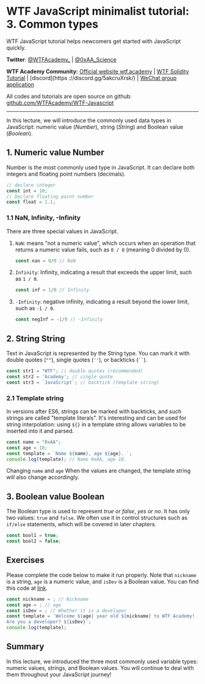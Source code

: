 # WTF JavaScript minimalist tutorial: 3. Common types

WTF JavaScript tutorial helps newcomers get started with JavaScript quickly.

**Twitter**: [@WTFAcademy_](https://twitter.com/WTFAcademy_) | [@0xAA_Science](https://twitter.com/0xAA_Science)

**WTF Academy Community:** [Official website wtf.academy](https://wtf.academy/) | [WTF Solidity Tutorial](https://github.com/AmazingAng/WTFSolidity) | [discord](https ://discord.gg/5akcruXrsk/) | [WeChat group application](https://docs.google.com/forms/d/e/1FAIpQLSe4KGT8Sh6sJ7hedQRuIYirOoZK_85miz3dw7vA1-YjodgJ-A/viewform?usp=sf_link)

All codes and tutorials are open source on github: [github.com/WTFAcademy/WTF-Javascript](https://github.com/WTFAcademy/WTF-Javascript)

---

In this lecture, we will introduce the commonly used data types in JavaScript: numeric value (*Number*), string (*String*) and Boolean value (*Boolean*).

## 1. Numeric value Number

Number is the most commonly used type in JavaScript. It can declare both integers and floating point numbers (decimals).

```js
// declare integer
const int = 10;
// Declare floating point number
const float = 1.1;
```

### 1.1 NaN, Infinity, -Infinity

There are three special values ​​in JavaScript.

1. `NaN`: means "not a numeric value", which occurs when an operation that returns a numeric value fails, such as `0 / 0` (meaning 0 divided by 0).
   ```js
   const nan = 0/0 // NaN
   ```

2. `Infinity`: Infinity, indicating a result that exceeds the upper limit, such as `1 / 0`.
   ```js
   const inf = 1/0 // Infinity
   ```

3. `-Infinity`: negative infinity, indicating a result beyond the lower limit, such as `-1 / 0`.
   ```js
   const negInf = -1/0 // -Infinity
   ```

## 2. String String

Text in JavaScript is represented by the String type. You can mark it with double quotes (`""`), single quotes (`''`), or backticks (` `` `).

```js
const str1 = "WTF"; // double quotes (recommended)
const str2 = 'Academy'; // single quote
const str3 = `JavaScript`; // backtick (template string)
```

### 2.1 Template string

In versions after ES6, strings can be marked with backticks, and such strings are called "template literals". It's interesting and can be used for string interpolation: using `${}` in a template string allows variables to be inserted into it and parsed.

```js
const name = "0xAA";
const age = 18;
const template = `Name ${name}, age ${age}. `;
console.log(template); // Name 0xAA, age 18.
```

Changing `name` and `age` When the values ​​​​are changed, the template string will also change accordingly.

## 3. Boolean value Boolean

The Boolean type is used to represent *true or false*, *yes or no*. It has only two values: `true` and `false`. We often use it in control structures such as `if/else` statements, which will be covered in later chapters.

```js
const bool1 = true;
const bool2 = false;
```

## Exercises

Please complete the code below to make it run properly. Note that `nickname` is a string, `age` is a numeric value, and `isDev` is a Boolean value. You can find this code at [link](https://playcode.io/1059248).

```js
const nickname = ; // Nickname
const age = ; // age
const isDev = ; // Whether it is a developer
const template = `Welcome ${age} year old ${nickname} to WTF Academy!
Are you a developer? ${isDev}`;
console.log(template);
```

## Summary

In this lecture, we introduced the three most commonly used variable types: numeric values, strings, and Boolean values. You will continue to deal with them throughout your JavaScript journey!
